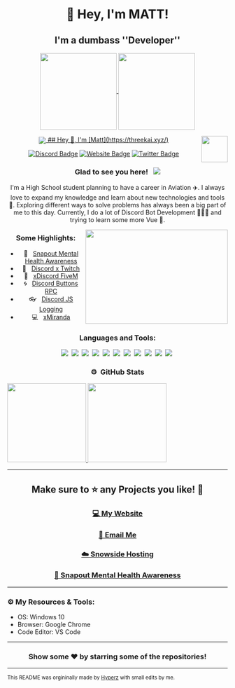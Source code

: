 
<h1 align="center">👋 Hey, I'm MATT!</h1>
<h2 align="center">I'm a dumbass ''Developer''<br></h2>
<p align="center">
    <a href="https://github.com/Matt-js-3K">
    <img align="center" height="175px" src="https://github-readme-stats.vercel.app/api?username=Matt-JS-3K&show_icons=true&theme=react&include_all_commits=true&count_private=true&hide_border=true">
    </a>
    <a href="https://github.com/Matt-JS-3K">
    <img align="center" height="175px" src="https://github-readme-stats.vercel.app/api/top-langs/?username=Matt-JS-3K&hide_border=true&theme=react&layout=compact">
    </a>
</p>
<div align="center">
<a href="https://discord.com/users/317271418846838786">
  <img src="https://lanyard-profile-readme.vercel.app/api/317271418846838786" align="center"/>
## Hey 👋, I'm [Matt](https://threekai.xyz/) 

<img align="right" height="60" width="60" alt="" src="https://threekai.xyzimg/avatar.png" />

[![Discord Badge](https://img.shields.io/badge/-Discord-0e76a8?style=flat-square&logo=Discord&logoColor=white)](https://hypnoticsiege.net/discord)
[![Website Badge](https://img.shields.io/badge/Website-3b5998?style=flat-square&logo=google-chrome&logoColor=white)](https://hypnoticsiege.net/)
[![Twitter Badge](https://img.shields.io/badge/-Twitter-00acee?style=flat-square&logo=Twitter&logoColor=white)](https://twitter.com/hypnoticsiege)

### Glad to see you here! &nbsp; ![](https://komarev.com/ghpvc/?username=HypnoticSiege&label=Views&color=blue&style=plastic) 

I'm a High School student planning to have a career in Aviation ✈️. I always love to expand my knowledge and learn about new technologies and tools 🔨.  Exploring different ways to solve problems has always been a big part of me to this day. Currently, I do a lot of Discord Bot Development 👨🏻‍💻 and trying to learn some more Vue 👀.

<img align="right" height="215" width="325" alt="" src="https://cdn.dribbble.com/users/416610/screenshots/4801105/coding_desk_flat_vector_ui_ux_design_illustration_motion_animation_gif2.gif" />


### Some Highlights:

- 📌 &nbsp; [Snapout Mental Health Awareness](https://snapout.nl/)
- 🚀 &nbsp; [Discord x Twitch](https://github.com/HypnoticSiege/Discord-x-Twitch)
- 🏫 &nbsp; [xDiscord FiveM](https://github.com/HypnoticSiege/xDiscord)
- 🌀 &nbsp; [Discord Buttons RPC](https://github.com/HypnoticSiege/Discord-Buttons-RPC)
- 👓 &nbsp; [Discord JS Logging](https://github.com/HypnoticSiege/Discord-JS-Logging)
- 💻 &nbsp; [xMiranda](https://github.com/HypnoticSiege/xMiranda)

### Languages and Tools:

![](https://img.shields.io/badge/JavaScript-F7DF1E?style=for-the-badge&logo=javascript&logoColor=black)&nbsp;
![](https://img.shields.io/badge/Node.js-43853D?style=for-the-badge&logo=node.js&logoColor=white)&nbsp;
![](https://img.shields.io/badge/Express.js-404D59?style=for-the-badge)&nbsp;
![](https://img.shields.io/badge/HTML5-E34F26?style=for-the-badge&logo=html5&logoColor=white)&nbsp;
![](https://img.shields.io/badge/CSS3-1572B6?style=for-the-badge&logo=css3&logoColor=white)&nbsp;
![](https://img.shields.io/badge/MySQL-00000F?style=for-the-badge&logo=mysql&logoColor=white)&nbsp;
![](https://img.shields.io/badge/Markdown-000000?style=for-the-badge&logo=markdown&logoColor=white)&nbsp;
![](https://img.shields.io/badge/Windows-0078D6?style=for-the-badge&logo=windows&logoColor=white)&nbsp;
![](https://img.shields.io/badge/Linux-d94100?style=for-the-badge&logo=linux&logoColor=white)&nbsp;
![](https://img.shields.io/badge/Discord-7289DA?style=for-the-badge&logo=discord&logoColor=white)&nbsp;
![](https://img.shields.io/badge/GitHub-100000?style=for-the-badge&logo=github&logoColor=white)&nbsp;

### ⚙️ &nbsp;GitHub Stats

<p align="left">
<a href="https://github.com/Itz-Hyperz">
  <img height="180em" src="https://github-readme-stats-eight-theta.vercel.app/api?username=HypnoticSiege&show_icons=true&theme=react&include_all_commits=true&count_private=true"/>
  <img height="180em" src="https://github-readme-stats-eight-theta.vercel.app/api/top-langs/?username=HypnoticSiege&layout=compact&langs_count=8&theme=react"/>
</a>
</div>
<hr>
<h2 align="center">Make sure to ⭐ any Projects you like! 💖</h2>
<h3 align="center"><a href='https://hypnoticsiege.net' target="_blank">💻 My Website</a></h3>
<h3 align="center"><a href='mailto:luis@hypnoticsiege.codes?subject=Your GitHub' target="_blank">📨 Email Me</a></h3>
<h3 align="center"><a href='https://hypnoticsiege.net/snowside' target="_blank">☁️ Snowside Hosting</a></h3>
<h3 align="center"><a href='https://snapout.nl' target="_blank">🧠 Snapout Mental Health Awareness</a></h3>
</p>

---

### ⚙️ My Resources & Tools:

- OS: Windows 10
- Browser: Google Chrome
- Code Editor: VS Code

---

<h3 align=center>Show some ❤️ by starring some of the repositories!</h3>

---
<small>This README was orgininally made by <a href="https://hyperz.net/">Hyperz</a> with small edits by me.</small>
